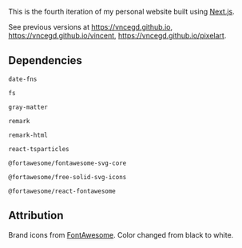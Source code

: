 This is the fourth iteration of my personal website built using [Next.js](https://nextjs.org/).

See previous versions at https://vncegd.github.io, https://vncegd.github.io/vincent, https://vncegd.github.io/pixelart.

## Dependencies

`date-fns`

`fs`

`gray-matter`

`remark`

`remark-html`

`react-tsparticles`

`@fortawesome/fontawesome-svg-core`

`@fortawesome/free-solid-svg-icons`

`@fortawesome/react-fontawesome`

## Attribution

Brand icons from [FontAwesome](https://fontawesome.com/license). Color changed from black to white.

